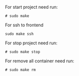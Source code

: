 For start project need run: 
```
# sudo make
```

For ssh to frontend
```
sudo make ssh
```

For stop project need run:
```
# sudo make stop
```

For remove all container need run:
```
# sudo make rm
```
